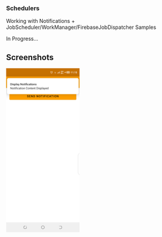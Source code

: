 ### Schedulers 

Working with Notifications + JobScheduler/WorkManager/FirebaseJobDispatcher Samples

In Progress...

## Screenshots

<img src="art/main.png" alt="home" width="200"/>
